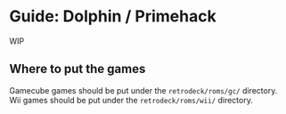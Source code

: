 # Guide: Dolphin / Primehack

WIP

## Where to put the games
Gamecube games should be put under the `retrodeck/roms/gc/` directory.<br>
Wii games should be put under the `retrodeck/roms/wii/` directory.
